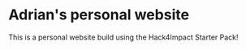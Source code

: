 # Adrian's personal website
This is a personal website build using the Hack4Impact Starter Pack!
<any description>